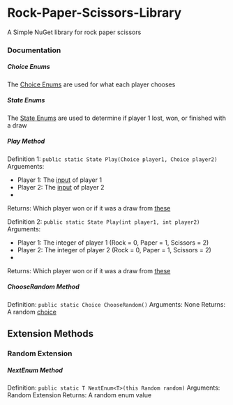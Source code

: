 ﻿# Rock-Paper-Scissors-Library
A Simple NuGet library for rock paper scissors

### Documentation
##### Choice Enums
The [Choice Enums](https://github.com/6hundred9/Rock-Paper-Scissors-Library/blob/main/RPS.cs) are used for what each player chooses
##### State Enums
The [State Enums](https://github.com/6hundred9/Rock-Paper-Scissors-Library/blob/main/State.cs) are used to determine if player 1 lost, won, or finished with a draw
##### Play Method
Definition 1: `public static State Play(Choice player1, Choice player2)`
Arguements:
- Player 1: The [input](https://github.com/6hundred9/Rock-Paper-Scissors-Library/blob/main/Choice.cs) of player 1
- Player 2: The [input](https://github.com/6hundred9/Rock-Paper-Scissors-Library/blob/main/Choice.cs) of player 2
- 
Returns: Which player won or if it was a draw from [these](https://github.com/6hundred9/Rock-Paper-Scissors-Library/blob/main/State.cs)

Definition 2: `public static State Play(int player1, int player2)`
Arguments:
- Player 1: The integer of player 1 (Rock = 0, Paper = 1, Scissors = 2)
- Player 2: The integer of player 2 (Rock = 0, Paper = 1, Scissors = 2)
- 
Returns: Which player won or if it was a draw from [these](https://github.com/6hundred9/Rock-Paper-Scissors-Library/blob/main/State.cs)

##### ChooseRandom Method
Definition: `public static Choice ChooseRandom()`
Arguments: None
Returns: A random [choice](https://github.com/6hundred9/Rock-Paper-Scissors-Library/blob/main/Choice.cs)

## Extension Methods
### Random Extension
##### NextEnum Method
Definition: `public static T NextEnum<T>(this Random random)`
Arguments: Random Extension
Returns: A random enum value